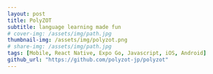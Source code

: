 ```yaml
---
layout: post
title: PolyZOT
subtitle: language learning made fun
# cover-img: /assets/img/path.jpg
thumbnail-img: /assets/img/polyzot.png
# share-img: /assets/img/path.jpg
tags: [Mobile, React Native, Expo Go, Javascript, iOS, Android] 
github_url: "https://github.com/polyzot-jp/polyzot"
---
```

